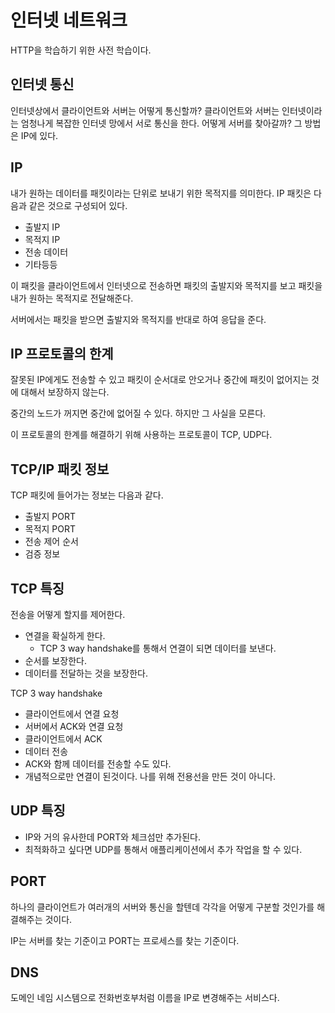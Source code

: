 # 인터넷 네트워크

HTTP을 학습하기 위한 사전 학습이다.

## 인터넷 통신

인터넷상에서 클라이언트와 서버는 어떻게 통신할까? 클라이언트와 서버는 인터넷이라는 엄청나게 복잡한 인터넷 망에서 서로 통신을 한다. 어떻게 서버를 찾아갈까? 그 방법은 IP에 있다.

## IP

내가 원하는 데이터를 패킷이라는 단위로 보내기 위한 목적지를 의미한다. IP 패킷은 다음과 같은 것으로 구성되어 있다.

- 출발지 IP
- 목적지 IP
- 전송 데이터
- 기타등등

이 패킷을 클라이언트에서 인터넷으로 전송하면 패킷의 출발지와 목적지를 보고 패킷을 내가 원하는 목적지로 전달해준다.

서버에서는 패킷을 받으면 출발지와 목적지를 반대로 하여 응답을 준다.

## IP 프로토콜의 한계

잘못된 IP에게도 전송할 수 있고 패킷이 순서대로 안오거나 중간에 패킷이 없어지는 것에 대해서 보장하지 않는다.

중간의 노드가 꺼지면 중간에 없어질 수 있다. 하지만 그 사실을 모른다.

이 프로토콜의 한계를 해결하기 위해 사용하는 프로토콜이 TCP, UDP다.

## TCP/IP 패킷 정보

TCP 패킷에 들어가는 정보는 다음과 같다.

- 출발지 PORT 
- 목적지 PORT 
- 전송 제어 순서
- 검증 정보

## TCP 특징

전송을 어떻게 할지를 제어한다.

- 연결을 확실하게 한다.
    - TCP 3 way handshake를 통해서 연결이 되면 데이터를 보낸다.
- 순서를 보장한다.
- 데이터를 전달하는 것을 보장한다.

TCP 3 way handshake
- 클라이언트에서 연결 요청
- 서버에서 ACK와 연결 요청
- 클라이언트에서 ACK
- 데이터 전송
- ACK와 함께 데이터를 전송할 수도 있다.
- 개념적으로만 연결이 된것이다. 나를 위해 전용선을 만든 것이 아니다.

## UDP 특징

- IP와 거의 유사한데 PORT와 체크섬만 추가된다.
- 최적화하고 싶다면 UDP를 통해서 애플리케이션에서 추가 작업을 할 수 있다.

## PORT

하나의 클라이언트가 여러개의 서버와 통신을 할텐데 각각을 어떻게 구분할 것인가를 해결해주는 것이다.

IP는 서버를 찾는 기준이고 PORT는 프로세스를 찾는 기준이다.

## DNS

도메인 네임 시스템으로 전화번호부처럼 이름을 IP로 변경해주는 서비스다.